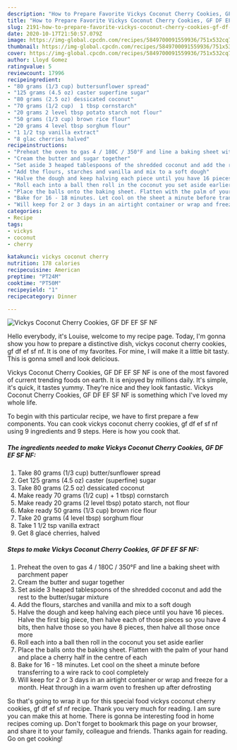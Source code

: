 ```yaml
---
description: "How to Prepare Favorite Vickys Coconut Cherry Cookies, GF DF EF SF NF"
title: "How to Prepare Favorite Vickys Coconut Cherry Cookies, GF DF EF SF NF"
slug: 2191-how-to-prepare-favorite-vickys-coconut-cherry-cookies-gf-df-ef-sf-nf
date: 2020-10-17T21:50:57.079Z
image: https://img-global.cpcdn.com/recipes/5849700091559936/751x532cq70/vickys-coconut-cherry-cookies-gf-df-ef-sf-nf-recipe-main-photo.jpg
thumbnail: https://img-global.cpcdn.com/recipes/5849700091559936/751x532cq70/vickys-coconut-cherry-cookies-gf-df-ef-sf-nf-recipe-main-photo.jpg
cover: https://img-global.cpcdn.com/recipes/5849700091559936/751x532cq70/vickys-coconut-cherry-cookies-gf-df-ef-sf-nf-recipe-main-photo.jpg
author: Lloyd Gomez
ratingvalue: 5
reviewcount: 17996
recipeingredient:
- "80 grams (1/3 cup) buttersunflower spread"
- "125 grams (4.5 oz) caster superfine sugar"
- "80 grams (2.5 oz) dessicated coconut"
- "70 grams (1/2 cup)  1 tbsp cornstarch"
- "20 grams 2 level tbsp potato starch not flour"
- "50 grams (1/3 cup) brown rice flour"
- "20 grams 4 level tbsp sorghum flour"
- "1 1/2 tsp vanilla extract"
- "8 glac cherries halved"
recipeinstructions:
- "Preheat the oven to gas 4 / 180C / 350°F and line a baking sheet with parchment paper"
- "Cream the butter and sugar together"
- "Set aside 3 heaped tablespoons of the shredded coconut and add the rest to the butter/sugar mixture"
- "Add the flours, starches and vanilla and mix to a soft dough"
- "Halve the dough and keep halving each piece until you have 16 pieces. Halve the first big piece, then halve each of those pieces so you have 4 bits, then halve those so you have 8 pieces, then halve all those once more"
- "Roll each into a ball then roll in the coconut you set aside earlier"
- "Place the balls onto the baking sheet. Flatten with the palm of your hand and place a cherry half in the centre of each"
- "Bake for 16 - 18 minutes. Let cool on the sheet a minute before transferring to a wire rack to cool completely"
- "Will keep for 2 or 3 days in an airtight container or wrap and freeze for a month. Heat through in a warm oven to freshen up after defrosting"
categories:
- Recipe
tags:
- vickys
- coconut
- cherry

katakunci: vickys coconut cherry 
nutrition: 178 calories
recipecuisine: American
preptime: "PT24M"
cooktime: "PT50M"
recipeyield: "1"
recipecategory: Dinner

---
```



![Vickys Coconut Cherry Cookies, GF DF EF SF NF](https://img-global.cpcdn.com/recipes/5849700091559936/751x532cq70/vickys-coconut-cherry-cookies-gf-df-ef-sf-nf-recipe-main-photo.jpg)

Hello everybody, it's Louise, welcome to my recipe page. Today, I'm gonna show you how to prepare a distinctive dish, vickys coconut cherry cookies, gf df ef sf nf. It is one of my favorites. For mine, I will make it a little bit tasty. This is gonna smell and look delicious.

Vickys Coconut Cherry Cookies, GF DF EF SF NF is one of the most favored of current trending foods on earth. It is enjoyed by millions daily. It's simple, it's quick, it tastes yummy. They're nice and they look fantastic. Vickys Coconut Cherry Cookies, GF DF EF SF NF is something which I've loved my whole life.




To begin with this particular recipe, we have to first prepare a few components. You can cook vickys coconut cherry cookies, gf df ef sf nf using 9 ingredients and 9 steps. Here is how you cook that.

<!--inarticleads1-->

##### The ingredients needed to make Vickys Coconut Cherry Cookies, GF DF EF SF NF:

1. Take 80 grams (1/3 cup) butter/sunflower spread
1. Get 125 grams (4.5 oz) caster (superfine) sugar
1. Take 80 grams (2.5 oz) dessicated coconut
1. Make ready 70 grams (1/2 cup) + 1 tbsp) cornstarch
1. Make ready 20 grams (2 level tbsp) potato starch, not flour
1. Make ready 50 grams (1/3 cup) brown rice flour
1. Take 20 grams (4 level tbsp) sorghum flour
1. Take 1 1/2 tsp vanilla extract
1. Get 8 glacé cherries, halved




<!--inarticleads2-->

##### Steps to make Vickys Coconut Cherry Cookies, GF DF EF SF NF:

1. Preheat the oven to gas 4 / 180C / 350°F and line a baking sheet with parchment paper
1. Cream the butter and sugar together
1. Set aside 3 heaped tablespoons of the shredded coconut and add the rest to the butter/sugar mixture
1. Add the flours, starches and vanilla and mix to a soft dough
1. Halve the dough and keep halving each piece until you have 16 pieces. Halve the first big piece, then halve each of those pieces so you have 4 bits, then halve those so you have 8 pieces, then halve all those once more
1. Roll each into a ball then roll in the coconut you set aside earlier
1. Place the balls onto the baking sheet. Flatten with the palm of your hand and place a cherry half in the centre of each
1. Bake for 16 - 18 minutes. Let cool on the sheet a minute before transferring to a wire rack to cool completely
1. Will keep for 2 or 3 days in an airtight container or wrap and freeze for a month. Heat through in a warm oven to freshen up after defrosting




So that's going to wrap it up for this special food vickys coconut cherry cookies, gf df ef sf nf recipe. Thank you very much for reading. I am sure you can make this at home. There is gonna be interesting food in home recipes coming up. Don't forget to bookmark this page on your browser, and share it to your family, colleague and friends. Thanks again for reading. Go on get cooking!
